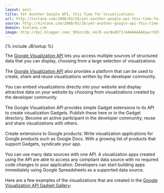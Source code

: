 ```yaml
---
layout: post
title: Yet Another Google API, this Time for Visualizations
url: http://kinlane.com/2008/03/26/yet-another-google-api-this-time-for-visualizations/
source: http://kinlane.com/2008/03/26/yet-another-google-api-this-time-for-visualizations/
domain: kinlane.com
image: http://bp1.blogger.com/_9OGzs28s_k4/R-sacNuUEfI/AAAAAAAAAyw/r92UFRiyJhs/s320/gauge.png
---
```

{% include JB/setup %}<p>The <a href="http://code.google.com/apis/visualization/">Google Visualization API</a> lets you access multiple sources of structured data  that you can display, choosing from a large selection of visualizations.<br /><br />The <a href="http://code.google.com/apis/visualization/">Google Visualization API</a> also provides a platform that can be used to create, share and reuse visualizations written by the developer community.<br /><br />You can embed visualizations directly into your website and display attractive data on your website by choosing from visualizations created by the developer community.<br /><br />The Google Visualization API provides simple Gadget extensions to its API to create visualization Gadgets. Publish these here or in the Gadget directory. Become an active participant in the developer community; reuse and share visualizations with others.<br /><br />Create extensions to Google products: Write visualization applications for Google products such as Google Docs. With a growing list of products that support Gadgets, syndicate your app.<br /><br />You can use many data sources with one API. A visualization apps created using the API are able to access any compliant data source with no required code changes to your application. Developers can start building apps immediately using Google Spreadsheets as a supported data source.<br /><br />Here are a few examples of the visualizations that are created in the <a href="http://code.google.com/apis/visualization/documentation/gadgetgallery.html">Google Visualization API Gadget Gallery</a>:<br /><br /><a onblur="try {parent.deselectBloggerImageGracefully();} catch(e) {}" href="http://bp1.blogger.com/_9OGzs28s_k4/R-sacNuUEfI/AAAAAAAAAyw/r92UFRiyJhs/s1600-h/gauge.png"><img style="margin: 0pt 10px 10px 0pt; float: left; cursor: pointer;" src="http://bp1.blogger.com/_9OGzs28s_k4/R-sacNuUEfI/AAAAAAAAAyw/r92UFRiyJhs/s320/gauge.png" alt="" id="BLOGGER_PHOTO_ID_5182264868242461170" border="0" /></a><br /><a onblur="try {parent.deselectBloggerImageGracefully();} catch(e) {}" href="http://bp2.blogger.com/_9OGzs28s_k4/R-salduUEgI/AAAAAAAAAy4/fpu1wQsBoIw/s1600-h/Large_Image_02.png"><img style="margin: 0pt 0pt 10px 10px; float: right; cursor: pointer;" src="http://bp2.blogger.com/_9OGzs28s_k4/R-salduUEgI/AAAAAAAAAy4/fpu1wQsBoIw/s320/Large_Image_02.png" alt="" id="BLOGGER_PHOTO_ID_5182265027156251138" border="0" /></a></p>
